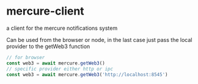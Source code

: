 # mercure-client

a client for the mercure notifications system

Can be used from the browser or node, in the last case just pass the local provider to the getWeb3 function

``` js
// for browser
const web3 = await mercure.getWeb3()
// specific provider either http or ipc
const web3 = await mercure.getWeb3('http://localhost:8545')
```